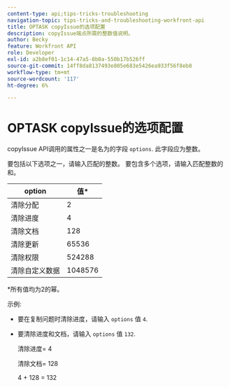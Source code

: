 ```yaml
---
content-type: api;tips-tricks-troubleshooting
navigation-topic: tips-tricks-and-troubleshooting-workfront-api
title: OPTASK copyIssue的选项配置
description: copyIssue端点所需的整数值说明。
author: Becky
feature: Workfront API
role: Developer
exl-id: a2b8ef01-1c14-47a5-8b0a-550b17b526ff
source-git-commit: 14ff8da8137493e805e683e5426ea933f56f8eb8
workflow-type: tm+mt
source-wordcount: '117'
ht-degree: 6%

---
```


# OPTASK copyIssue的选项配置


copyIssue API调用的属性之一是名为的字段 `options`. 此字段应为整数。

要包括以下选项之一，请输入匹配的整数。 要包含多个选项，请输入匹配整数的和。

| option | 值* |
|---|---|
| 清除分配 | 2 |
| 清除进度 | 4 |
| 清除文档 | 128 |
| 清除更新 | 65536 |
| 清除权限 | 524288 |
| 清除自定义数据 | 1048576 |

*所有值均为2的幂。

示例:

* 要在复制问题时清除进度，请输入 `options` 值 `4`.

* 要清除进度和文档，请输入 `options` 值 `132`.

  清除进度= 4

  清除文档= 128

  4 + 128 = 132
